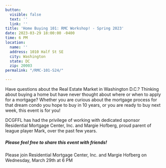 ```yaml
---
button:
  visible: false
  text: ''
  link: ''
title: 'Home Buying 101: RMC Workshop! - Spring 2023'
date: 2023-03-29 18:00:00 -0400
time: 6 PM
location:
  name: ''
  address: 1010 Half St SE
  city: Washington
  state: DC
  zip: 20003
permalink: "/RMC-101-S24/"

---
```

Have questions about the Real Estate Market in Washington D.C.? Thinking about buying a home but have never thought about where or when to apply for a mortgage? Whether you are curious about the mortgage process for that dream condo you hope to buy in 10 years, or you are ready to buy next week, this event is for you!

DCGFFL has had the privilege of working with dedicated sponsor Residential Mortgage Center, Inc. and Margie Hofberg, proud parent of league player Mark, over the past few years.

##### **Please feel free to share this event with friends!**

Please join Residential Mortgage Center, Inc. and Margie Hofberg on Wednesday, March 29th at 6 PM